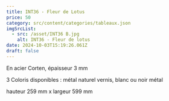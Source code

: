 ```yaml
---
title: INT36 - Fleur de Lotus
price: 50
category: src/content/categories/tableaux.json
imgSrcList:
  - src: /asset/INT36 B.jpg
    alt: INT36 - Fleur de lotus
date: 2024-10-03T15:19:26.061Z
draft: false
---
```


En acier Corten, épaisseur 3 mm

3 Coloris disponibles : métal naturel vernis, blanc ou noir métal

hauteur 259 mm x largeur 599 mm
